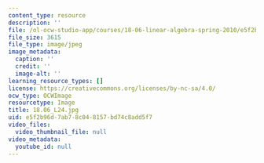 ```yaml
---
content_type: resource
description: ''
file: /ol-ocw-studio-app/courses/18-06-linear-algebra-spring-2010/e5f2b96d7ab78c048157bd74c8add5f7_18.06_L24.jpg
file_size: 3615
file_type: image/jpeg
image_metadata:
  caption: ''
  credit: ''
  image-alt: ''
learning_resource_types: []
license: https://creativecommons.org/licenses/by-nc-sa/4.0/
ocw_type: OCWImage
resourcetype: Image
title: 18.06_L24.jpg
uid: e5f2b96d-7ab7-8c04-8157-bd74c8add5f7
video_files:
  video_thumbnail_file: null
video_metadata:
  youtube_id: null
---
```

